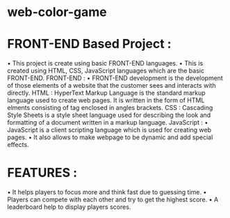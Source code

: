 # web-color-game

 # FRONT-END Based Project :
 
• This project is create using basic FRONT-END languages.
• This is created using HTML, CSS, JavaScript languages which are the basic
FRONT-END.
FRONT-END :
•
FRONT-END development is the development of those elements of a website that
the customer sees and interacts with directly.
HTML :
HyperText Markup Language is the standard markup language used to create web
pages. It is written in the form of HTML elments consisting of tag enclosed in
angles brackets.
CSS :
Cascading Style Sheets is a style sheet language used for describing the look
and formatting of a document written in a markup language.
JavaScript :
• JavaScript is a client scripting language which is used for creating web pages.
• It also allows to make webpage to be dynamic and add special effects.
# FEATURES :

• It helps players to focus more and think fast due to guessing time.
• Players can compete with each other and try to get the highest score.
• A leaderboard help to display players scores.
